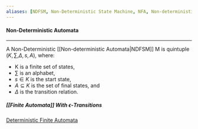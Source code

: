 ```yaml
---
aliases: [NDFSM, Non-Deterministic State Machine, NFA, Non-deterministic Automata]
---
```


#### Non-Deterministic Automata
---
A Non-Deterministic [[Non-deterministic Automata|NDFSM]] M is quintuple $(K, \sum, \Delta, s, A)$, where:
- K is a finite set of states, 
- $\sum$ is an alphabet, 
- $s \in K$ is the start state, 
- $A \subseteq K$ is the set of final states, and 
- $\Delta$ is the transition relation.


##### [[Finite Automata]] With $\epsilon$-Transitions



[Deterministic Finite Automata](obsidian://open?vault=Theory%20Of%20Computation&file=Deterministic%20Finite%20Automata)
